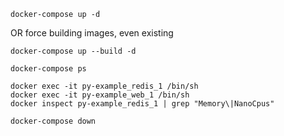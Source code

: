 ```
docker-compose up -d
```

OR force building images, even existing

```
docker-compose up --build -d
```

```
docker-compose ps

docker exec -it py-example_redis_1 /bin/sh
docker exec -it py-example_web_1 /bin/sh
docker inspect py-example_redis_1 | grep "Memory\|NanoCpus"

docker-compose down
```
